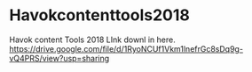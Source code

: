 # Havokcontenttools2018
Havok content Tools 2018 
LInk downl in here.
https://drive.google.com/file/d/1RyoNCUf1Vkm1lnefrGc8sDq9g-vQ4PRS/view?usp=sharing
